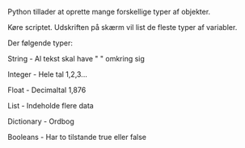 <p>Python tillader at oprette mange forskellige typer af objekter.</p>
<p>Køre scriptet. Udskriften på skærm vil list de fleste typer af variabler.</p>
<p>Der følgende typer:</p>
<p>String - Al tekst skal have " " omkring sig <p/>
<p>Integer - Hele tal 1,2,3... <p/>
<p>Float - Decimaltal 1,876 <p/>
<p>List - Indeholde flere data <p/>
<P<Tuple - Immutable container for data <p/>
<p>Dictionary - Ordbog <p/>
<p>Booleans - Har to tilstande true eller false<p/>